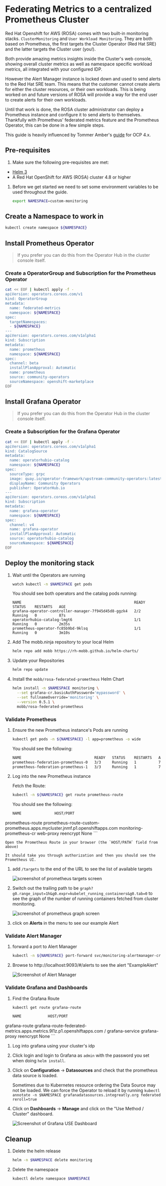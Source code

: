 # Federating Metrics to a centralized Prometheus Cluster

Red Hat Openshift for AWS (ROSA) comes with two built-in monitoring stacks. `ClusterMonitoring` and `User Workload Monitoring`. They are both based on Prometheus, the first targets the Cluster Operator (Red Hat SRE) and the latter targets the Cluster user (you!).

Both provide amazing metrics insights inside the Cluster's web console, showing overall cluster metrics as well as namespace specific workload metrics, all integrated with your configured IDP.

However the Alert Manager instance is locked down and used to send alerts to the Red Hat  SRE team. This means that the customer cannot create alerts for either the cluster resources, or their own workloads. This is being worked on and future versions of ROSA will provide a way for the end user to create alerts for their own workloads.

Until that work is done, the ROSA cluster administrator can deploy a Prometheus instance and configure it to send alerts to themselves. Thankfully with Prometheus' federated metrics feature and the Prometheus Operator, this can be done in a few simple steps.

This guide is heavily influenced by Tommer Amber's [guide](https://medium.com/@tamber/2-mini-how-to-guides-for-prometheus-on-openshift-federation-custom-infrastructure-alerting-8ec70061405d) for OCP 4.x.

## Pre-requisites

1. Make sure the following pre-requisites are met:

* [Helm 3](https://helm.sh/docs/intro/install/)
* A Red Hat OpenShift for AWS (ROSA) cluster 4.8 or higher

1. Before we get started we need to set some environment variables to be used throughout the guide.

    ```bash
    export NAMESPACE=custom-monitoring
    ```

## Create a Namespace to work in

```bash
kubectl create namespace ${NAMESPACE}
```

## Install Prometheus Operator

> If you prefer you can do this from the Operator Hub in the cluster console itself.

### Create a OperatorGroup and Subscription for the Prometheus Operator

```bash
cat << EOF | kubectl apply -f -
apiVersion: operators.coreos.com/v1
kind: OperatorGroup
metadata:
  name: federated-metrics
  namespace: ${NAMESPACE}
spec:
  targetNamespaces:
  - ${NAMESPACE}
---
apiVersion: operators.coreos.com/v1alpha1
kind: Subscription
metadata:
  name: prometheus
  namespace: ${NAMESPACE}
spec:
  channel: beta
  installPlanApproval: Automatic
  name: prometheus
  source: community-operators
  sourceNamespace: openshift-marketplace
EOF
```

## Install Grafana Operator

> If you prefer you can do this from the Operator Hub in the cluster console itself.

### Create a Subscription for the Grafana Operator

```bash
cat << EOF | kubectl apply -f -
apiVersion: operators.coreos.com/v1alpha1
kind: CatalogSource
metadata:
  name: operatorhubio-catalog
  namespace: ${NAMESPACE}
spec:
  sourceType: grpc
  image: quay.io/operator-framework/upstream-community-operators:latest
  displayName: Community Operators
  publisher: OperatorHub.io
---
apiVersion: operators.coreos.com/v1alpha1
kind: Subscription
metadata:
  name: grafana-operator
  namespace: ${NAMESPACE}
spec:
  channel: v4
  name: grafana-operator
  installPlanApproval: Automatic
  source: operatorhubio-catalog
  sourceNamespace: ${NAMESPACE}
EOF
```

## Deploy the monitoring stack

1. Wait until the Operators are running

    ```bash
    watch kubectl -n $NAMESPACE get pods
    ```

    You should see both operators and the catalog pods running:

    ```
    NAME                                                   READY   STATUS    RESTARTS   AGE
    grafana-operator-controller-manager-7f945d45d8-ggzk4   2/2     Running   0          87s
    operatorhubio-catalog-lmgt6                            1/1     Running   0          2m35s
    prometheus-operator-fc85b9bd-9klsq                     1/1     Running   0          3m10s
    ```

1. Add The mobb.ninja repository to your local Helm

    ```bash
    helm repo add mobb https://rh-mobb.github.io/helm-charts/
    ```

1. Update your Repositories

    ```bash
    helm repo update
    ```

1. Install the `mobb/rosa-federated-prometheus` Helm Chart

    ```bash
    helm install -n $NAMESPACE monitoring \
      --set grafana-cr.basicAuthPassword='mypassword' \
      --set fullnameOverride='monitoring' \
      --version 0.5.1 \
      mobb/rosa-federated-prometheus
    ```
### Validate Prometheus

1. Ensure the new Prometheus instance's Pods are running

    ```bash
    kubectl get pods -n ${NAMESPACE} -l app=prometheus -o wide
    ```

    You should see the following:

    ```bash
    NAME                                 READY   STATUS    RESTARTS   AGE     IP             NODE                                        NOMINATED NODE   READINESS GATES
    prometheus-federation-prometheus-0   3/3     Running   1          7m58s   10.131.0.104   ip-10-0-215-84.us-east-2.compute.internal   <none>           <none>
    prometheus-federation-prometheus-1   3/3     Running   1          7m58s   10.128.2.21    ip-10-0-146-85.us-east-2.compute.internal   <none>           <none>
    ```

1. Log into the new Prometheus instance

    Fetch the Route:

    ```bash
    kubectl -n ${NAMESPACE} get route prometheus-route
    ```

    You should see the following:

    ```bash
    NAME               HOST/PORT                                                                     PATH   SERVICES                   PORT            TERMINATION   WILDCARD
prometheus-route   prometheus-route-custom-prometheus.apps.mycluster.jnmf.p1.openshiftapps.com          monitoring-prometheus-cr   web-proxy       reencrypt     None
    ```

    Open the Prometheus Route in your browser (the `HOST/PATH` field from above)

    It should take you through authorization and then you should see the Prometheus UI.

1. add `/targets` to the end of the URL to see the list of available targets

    ![screenshot of prometheus targets screen](./prom-targets.png)

1. Switch out the trailing path to be `graph?g0.range_input=1h&g0.expr=kubelet_running_containers&g0.tab=0` to see the graph of the number of running containers fetched from cluster monitoring.

    ![screenshot of prometheus graph screen](./prom-graph.png)

1. click on **Alerts** in the menu to see our example Alert


### Validate Alert Manager

1. forward a port to Alert Manager

    ```bash
    kubectl -n ${NAMESPACE} port-forward svc/monitoring-alertmanager-cr 9093:9093
    ```

1. Browse to http://localhost:9093/#/alerts to see the alert "ExampleAlert"

    ![Screenshot of Alert Manager](./alert-manager.png)

### Validate Grafana and Dashboards

1. Find the Grafana Route

    ```bash
    kubectl get route grafana-route
    ```

    ```bash
    NAME            HOST/PORT                                                                PATH   SERVICES          PORT            TERMINATION   WILDCARD
grafana-route   grafana-route-federated-metrics.apps.metrics.9l1z.p1.openshiftapps.com   /      grafana-service   grafana-proxy   reencrypt     None
    ```

1. Log into grafana using your cluster's idp

1. Click login and login to Grafana as `admin` with the password you set when doing `helm install`.

1. Click on **Configuration** -> **Datasources** and check that the prometheus data source is loaded.

    Sometimes due to Kubernetes resource ordering the Data Source may not be loaded. We can force the Operator to reload it by running `kubectl annotate -n $NAMESPACE grafanadatasources.integreatly.org federated reroll=true`

1. Click on **Dashboards** -> **Manage** and click on the "Use Method / Cluster" dashboard.

    ![Screenshot of Grafana USE Dashboard](./grafana-use.png)

## Cleanup

1. Delete the helm release

    ```bash
    helm -n $NAMESPACE delete monitoring
    ```

1. Delete the namespace

    ```bash
    kubectl delete namespace $NAMESPACE
    ```
